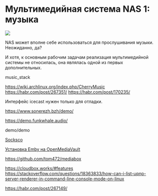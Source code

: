 # Мультимедийная система NAS 1: музыка

![](https://habrastorage.org/webt/hj/21/oj/hj21oj1wv8rw-5bj5c0wz_il7se.gif)

NAS может вполне себе использоваться для прослушивания музыки.
Неожиданно, да?

<cut/>

И хотя, к основным рабочим задачам реализация мультимедийной системы не относилась, она являлась одной из первых дополнительных.

music_stack

https://wiki.archlinux.org/index.php/CherryMusic
https://habr.com/post/267351/
https://habr.com/post/170235/

Интерфейс icecast нужен только для отладки.

https://www.sonerezh.bzh/demo/

https://demo.funkwhale.audio/

demo/demo

[Socksco](http://76.31.120.4:4444/)

[Установка Emby на OpenMediaVault](https://www.youtube.com/watch?v=Rbee3Se24Ms)

https://github.com/tom472/mediabox

https://cloudbox.works/#features
https://stackoverflow.com/questions/18363833/how-can-i-list-upnp-server-renderer-in-command-line-console-mode-on-linux

https://habr.com/post/267149/
